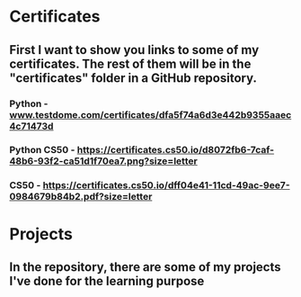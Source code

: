 # Certificates
## First I want to show you links to some of my certificates. The rest of them will be in the "certificates" folder in a GitHub repository.
### Python - www.testdome.com/certificates/dfa5f74a6d3e442b9355aaec4c71473d
### Python CS50 - https://certificates.cs50.io/d8072fb6-7caf-48b6-93f2-ca51d1f70ea7.png?size=letter
### CS50 - https://certificates.cs50.io/dff04e41-11cd-49ac-9ee7-0984679b84b2.pdf?size=letter

# Projects
## In the repository, there are some of my projects I've done for the learning purpose
